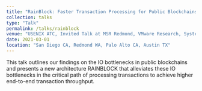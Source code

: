 ```yaml
---
title: "RainBlock: Faster Transaction Processing for Public Blockchains"
collection: talks
type: "Talk"
permalink: /talks/rainblock
venue: "USENIX ATC, Invited Talk at MSR Redmond, VMware Research, Systems Lunch at UT Austin"
date: 2021-03-01
location: "San Diego CA, Redmond WA, Palo Alto CA, Austin TX"
---
```

This talk outlines our findings on the IO bottlenecks in public blockchains and 
presents a new architecture RAINBLOCK that alleviates these IO bottlenecks in 
the critical path of processing transactions to achieve higher 
end-to-end transaction throughput.